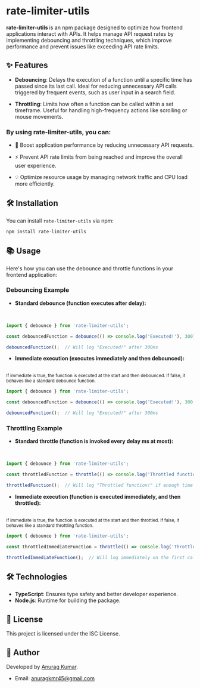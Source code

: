 # rate-limiter-utils

<b>rate-limiter-utils </b> is an npm package designed to optimize how frontend applications interact with APIs. It helps manage API request rates by implementing debouncing and throttling techniques, which improve performance and prevent issues like exceeding API rate limits.

## ✨ Features

- **Debouncing**: Delays the execution of a function until a specific time has passed since its last call. Ideal for reducing unnecessary API calls triggered by frequent events, such as user input in a search field.

- **Throttling**: Limits how often a function can be called within a set timeframe. Useful for handling high-frequency actions like scrolling or mouse movements.

### By using rate-limiter-utils, you can:

- 🚀 Boost application performance by reducing unnecessary API requests.

- ⚡ Prevent API rate limits from being reached and improve the overall user experience.

- 💡 Optimize resource usage by managing network traffic and CPU load more efficiently.

## 🛠️ Installation

You can install `rate-limiter-utils` via npm:

```bash
npm install rate-limiter-utils
```

## 📚 Usage

Here's how you can use the debounce and throttle functions in your frontend application:

### Debouncing Example

 - <b>Standard debounce (function executes after delay):</b>
 <br>

```javascript
import { debounce } from 'rate-limiter-utils';

const debouncedFunction = debounce(() => console.log('Executed!'), 300);

debouncedFunction();  // Will log "Executed!" after 300ms

```

 - <b>Immediate execution (executes immediately and then debounced):</b>
 <br>
<small>If immediate is true, the function is executed at the start and then debounced. If false, it behaves like a standard debounce function.</small>


```javascript
import { debounce } from 'rate-limiter-utils';

const debouncedFunction = debounce(() => console.log('Executed!'), 300, true);

debouncedFunction();  // Will log "Executed!" after 300ms

```

### Throttling Example

 - <b>Standard throttle (function is invoked every delay ms at most):</b>
 <br>

```javascript
import { debounce } from 'rate-limiter-utils';

const throttledFunction = throttle(() => console.log('Throttled function!'), 300);

throttledFunction();  // Will log "Throttled function!" if enough time has passed since the last call


```

 - <b>Immediate execution (function is executed immediately, and then throttled):</b>
 <br>
<small>If immediate is true, the function is executed at the start and then throttled. If false, it behaves like a standard throttling function.</small>


```javascript
import { debounce } from 'rate-limiter-utils';

const throttledImmediateFunction = throttle(() => console.log('Throttled function!'), 300, true);

throttledImmediateFunction();  // Will log immediately on the first call, and throttle subsequent calls


```

<!-- ## 📋 API

### debounce
 <h3>standard debounce ```debounce(function: Function, debounceDelay: number): Function```

- `function`: The function to debounce.
- `debounceDelay`: The number of milliseconds to delay execution.

This method returns a new function that postpones the execution of the original function until after a wait time.

### `throttle(function: Function, throttleDelay: number): Function`

- `function`: The function to throttle.
- `throttleDelay`: The number of milliseconds to wait before calling the function again.

This method returns a throttled function that executes no more frequently than the specified delay. -->

<!-- ## 🚧 Scripts

- `npm run build`: Compiles the TypeScript source into JavaScript.
- `npm run start`: Starts the application.
- `npm run dev`: Runs the app in development mode with nodemon. -->

## 🛠️ Technologies

- **TypeScript**: Ensures type safety and better developer experience.
- **Node.js**: Runtime for building the package.

<!-- ## 🔗 Repository

Find the repository on GitHub:

- [GitHub Repo](#)
- [Issues](#) -->

## 📝 License

This project is licensed under the ISC License.

## 👤 Author

Developed by [Anurag Kumar](https://linktr.ee/anuragkmr45).

- Email: [anuragkmr45@gmail.com](mailto:anuragkmr45@gmail.com)
